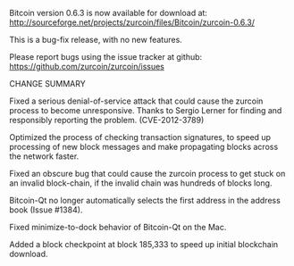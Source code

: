 Bitcoin version 0.6.3 is now available for download at:
  http://sourceforge.net/projects/zurcoin/files/Bitcoin/zurcoin-0.6.3/

This is a bug-fix release, with no new features.

Please report bugs using the issue tracker at github:
  https://github.com/zurcoin/zurcoin/issues

CHANGE SUMMARY

Fixed a serious denial-of-service attack that could cause the
zurcoin process to become unresponsive. Thanks to Sergio Lerner
for finding and responsibly reporting the problem. (CVE-2012-3789)

Optimized the process of checking transaction signatures, to
speed up processing of new block messages and make propagating
blocks across the network faster.

Fixed an obscure bug that could cause the zurcoin process to get
stuck on an invalid block-chain, if the invalid chain was
hundreds of blocks long.

Bitcoin-Qt no longer automatically selects the first address
in the address book (Issue #1384).

Fixed minimize-to-dock behavior of Bitcoin-Qt on the Mac.

Added a block checkpoint at block 185,333 to speed up initial
blockchain download.
